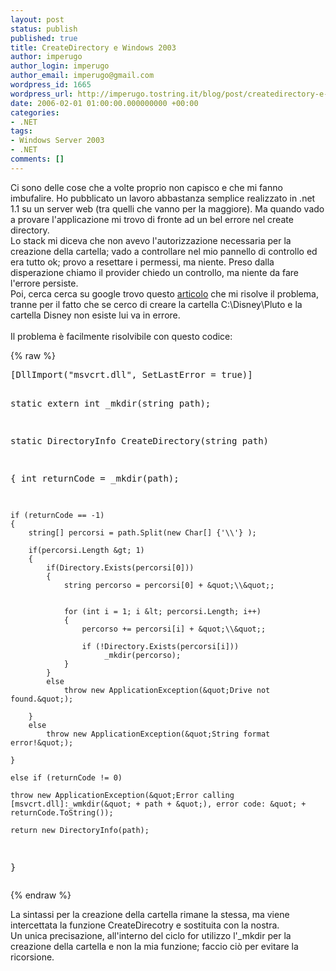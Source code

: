 ```yaml
---
layout: post
status: publish
published: true
title: CreateDirectory e Windows 2003
author: imperugo
author_login: imperugo
author_email: imperugo@gmail.com
wordpress_id: 1665
wordpress_url: http://imperugo.tostring.it/blog/post/createdirectory-e-windows-2003/
date: 2006-02-01 01:00:00.000000000 +00:00
categories:
- .NET
tags:
- Windows Server 2003
- .NET
comments: []
---
```

<p><span>Ci sono delle cose che a volte proprio non capisco e che mi fanno imbufalire. Ho pubblicato un lavoro abbastanza semplice realizzato in .net 1.1 su un server web (tra quelli che vanno per la maggiore). Ma quando vado a provare l'applicazione mi trovo di fronte ad un bel errore nel create directory.<br />
Lo stack mi diceva che non avevo l'autorizzazione necessaria per la creazione della cartella; vado a controllare nel mio pannello di controllo ed era tutto ok; provo a resettare i permessi, ma niente. Preso dalla disperazione chiamo il provider chiedo un controllo, ma niente da fare l'errore persiste.<br />
Poi, cerca cerca su google trovo questo <a href="http://www.dotnet247.com/247reference/a.aspx?u=http://hatka.net/wlogdev/archive/2004/08/29/178.aspx">articolo</a> che mi risolve il problema, tranne per il fatto che se cerco di creare la cartella C:\Disney\Pluto e la cartella Disney non esiste lui va in errore.<br />
<br />
Il problema &egrave; facilmente risolvibile con questo codice: </span></p>
{% raw %}<pre title="code" class="brush: csharp; ruler: true;">
[DllImport(&quot;msvcrt.dll&quot;, SetLastError = true)] 
     
static extern int _mkdir(string path); 
  
static DirectoryInfo CreateDirectory(string path) 
     
{ 
    int returnCode = _mkdir(path); 
    
    if (returnCode == -1)       
    { 
        string[] percorsi = path.Split(new Char[] {'\\'} ); 
    
        if(percorsi.Length &gt; 1)         
        { 
            if(Directory.Exists(percorsi[0]))  
            { 
                string percorso = percorsi[0] + &quot;\\&quot;; 
 

                for (int i = 1; i &lt; percorsi.Length; i++) 
                { 
                    percorso += percorsi[i] + &quot;\\&quot;; 
               
                    if (!Directory.Exists(percorsi[i])) 
                         _mkdir(percorso); 
                } 
            } 
            else 
                throw new ApplicationException(&quot;Drive not found.&quot;); 
           
        } 
        else  
            throw new ApplicationException(&quot;String format error!&quot;); 
       
    } 
       
    else if (returnCode != 0) 
         
    throw new ApplicationException(&quot;Error calling [msvcrt.dll]:_wmkdir(&quot; + path + &quot;), error code: &quot; + returnCode.ToString()); 

    return new DirectoryInfo(path); 
     
} 
</pre>{% endraw %}
<p>La sintassi per la creazione della cartella rimane la stessa, ma viene intercettata la funzione CreateDirecotry e sostituita con la nostra.<br />
Un unica precisazione, all'interno del ciclo for utilizzo l'_mkdir per la creazione della cartella e non la mia funzione; faccio ci&ograve; per evitare la ricorsione.</p>
